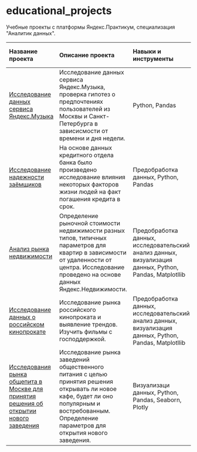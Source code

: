 # educational_projects

Учебные проекты с платформы Яндекс.Практикум, специализация "Аналитик данных".


|    Название проекта    |                 Описание проекта                            | Навыки и инструменты | Сфера проводимого анализа|
|:-----------------------|:-------------------------------------------------------------|:--------------------|:-------------|
| [Исследование данных сервиса Яндекс.Музыка](yandex_music) | Исследование данных сервиса Яндекс.Музыка, проверка гипотез о предпочтениях пользователей из Москвы и Санкт-Петербурга в зависисмости от времени и дня недели. | Python, Pandas |Анализ данных|
|[Исследование надежности заёмщиков](borrower_bank)|На основе данных кредитного отдела банка было произведено исследование влияния некоторых факторов жизни людей на факт погашения кредита в срок.| Предобработка данных, Python, Pandas|Анализ данных, Финансовый аналитик|
|[Анализ рынка недвижимости](yandex_estate)|Определение рыночной стоимости недвижимости разных типов, типичных параметров для квартир в зависимости от удаленности от центра. Исследование проведено на основе данных Яндекс.Недвижимости.|Предобработка данных, исследовательский анализ данных, визуализация данных, Python, Pandas, Matplotllib|Маркетинговый аналитик, Фрод аналитик|
|[Исследование данных о российском кинопрокате](film_distribution)|Исследование рынка российского кинопроката и выявление трендов. Изучить фильмы с господдержкой.|Предобработка данных, исследовательский анализ данных, визуализация данных, Python, Pandas, Matplotllib|Аналитик данных, финансовый аналитик|
|[Исследования рынка общепита в Москве для принятия решения об открытии нового заведения](public_catering)|Исследование рынка заведений общественного питания с целью принятия решения открывать ли новое кафе, будет ли оно популярным и востребованным. Определение параметров для открытия нового заведения.|Визуализаци данных, Python, Pandas, Seaborn, Plotly|Аналитик данных|
